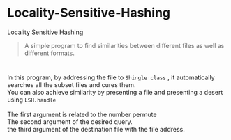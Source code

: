 # Locality-Sensitive-Hashing
Locality Sensitive Hashing
>A simple program to find similarities between different files as well as different formats.
#
In this program, by addressing the file to  `Shingle class` , it automatically searches all the subset files and cures them.
<br>
You can also achieve similarity by presenting a file and presenting a desert using  `LSH.handle`
<br>
<br>
The first argument is related to the number permute
<br>
The second argument of the desired query.
<br>
the third argument of the destination file with the file address.
